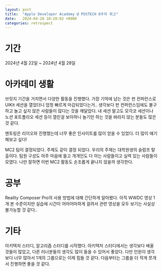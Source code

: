 ```yaml
---
layout: post
title:  "Apple Developer Academy @ POSTECH 8주차 회고"
date:   2024-04-28 10:20:02 +0900
categories: retrospect
---
```


# 기간
2024년 4월 22일 ~ 2024년 4월 28일

# 아카데미 생활
브릿지 기간을 거치면서 다양한 활동을 진행했다. 가장 기억에 남는 것은 펀 컨퍼런스로 UIKit 세션을 열었더니 엄청 빠르게 마감되었다는거.. 생각보다 펀 컨퍼런스임에도 불구하고 놀고 싶지 않은 사람들이 많다는 것을 깨달았다. 내 세션 말고도 모각코 세션이나 노션 포트폴리오 세션 등이 열린걸 보아하니 놀기만 하는 것을 바라지 않는 분들도 많은 것 같다.

멘토링은 리이오와 진행했는데 너무 좋은 인사이트를 많이 얻을 수 있었다. 더 많이 얘기해보고 싶다!

MC2 팀이 결정되었다. 주제도 같이 결정 되었다. 우리의 주제는 대학원생의 슬럼프 탈출이다. 팀원 구성도 아주 마음에 들고 개개인도 다 아는 사람들이고 실력 있는 사람들이 모였다. 나만 잘하면 이번 MC2 활동도 순조롭게 끝나지 않을까 생각한다.

# 공부
Reality Composer Pro의 사용 방법에 대해 간단하게 알아봤다. 아직 WWDC 영상 1개 본 수준이지만 실습에 시간이 어마어마하게 걸려서 관련 영상을 모두 보기는 사실상 불가능할 것 같다..

# 기타
아키텍처 스터디, 알고리즘 스터디를 시작했다. 아키텍처 스터디에서는 생각보다 배울 것들이 많았고, 다른 러너분들의 생각도 많이 들을 수 있어서 좋았다. 다만 인원이 생각보다 너무 많아서 1개의 그룹으로는 이제 힘들 것 같다. 다음부터는 그룹을 더 작게 쪼개서 진행하면 좋을 것 같다.